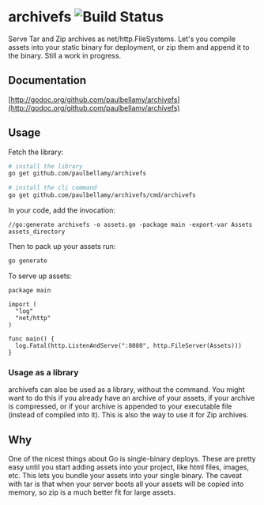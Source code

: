 # archivefs ![Build Status](https://travis-ci.org/paulbellamy/archivefs.svg)

Serve Tar and Zip archives as net/http.FileSystems. Let's you compile assets into your static binary for deployment, or zip them and append it to the binary. Still a work in progress.

## Documentation

[http://godoc.org/github.com/paulbellamy/archivefs](http://godoc.org/github.com/paulbellamy/archivefs)

## Usage

Fetch the library:

```bash
# install the library
go get github.com/paulbellamy/archivefs

# install the cli command
go get github.com/paulbellamy/archivefs/cmd/archivefs
```

In your code, add the invocation:

```golang
//go:generate archivefs -o assets.go -package main -export-var Assets assets_directory
```

Then to pack up your assets run:

```bash
go generate
```

To serve up assets:

```golang
package main

import (
  "log"
  "net/http"
)

func main() {
  log.Fatal(http.ListenAndServe(":8080", http.FileServer(Assets)))
}
```

### Usage as a library

archivefs can also be used as a library, without the command. You might want to do this if you already have an archive of your assets, if your archive is compressed, or if your archive is appended to your executable file (instead of compiled into it). This is also the way to use it for Zip archives.

## Why

One of the nicest things about Go is single-binary deploys. These are pretty easy until you start adding assets into your project, like html files, images, etc. This lets you bundle your assets into your single binary. The caveat with tar is that when your server boots all your assets will be copied into memory, so zip is a much better fit for large assets.
